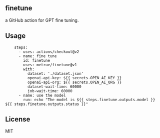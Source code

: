 ## finetune

a GitHub action for GPT fine tuning.

## Usage

```
    steps:
      - uses: actions/checkout@v2
      - name: fine tune
        id: finetune
        uses: metrue/finetune@v1
        with:
          dataset: './dataset.json'
          openai-api-key: ${{ secrets.OPEN_AI_KEY }}
          openai-api-org: ${{ secrets.OPEN_AI_ORG }}
          dataset-wait-time: 60000
          job-wait-time: 60000
      - name: use the model
        run: echo "The model is ${{ steps.finetune.outputs.model }} ${{ steps.finetune.outputs.status }}"
```

## License

MIT

